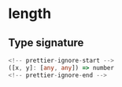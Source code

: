 # length

## Type signature

```typescript
<!-- prettier-ignore-start -->
([x, y]: [any, any]) => number
<!-- prettier-ignore-end -->
```
